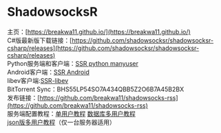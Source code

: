 # ShadowsocksR #

主页：[https://breakwa11.github.io/](https://breakwa11.github.io/)  
C#版最新版下载链接：[https://github.com/shadowsocksr/shadowsocksr-csharp/releases](https://github.com/shadowsocksr/shadowsocksr-csharp/releases)  
Python服务端和客户端：[SSR python manyuser](https://github.com/shadowsocksr/shadowsocksr)  
Android客户端：[SSR Android](https://github.com/shadowsocksr/shadowsocksr-android/releases)  
libev客户端:[SSR-libev](https://github.com/shadowsocksr/shadowsocksr-libev)  
BitTorrent Sync：BHS55LP54SO7A434QBB5Z2O6B7A45B2BX  
发布链接：[https://github.com/breakwa11/shadowsocks-rss](https://github.com/breakwa11/shadowsocks-rss)  
服务端配置教程：[单用户教程](https://github.com/breakwa11/shadowsocks-rss/wiki/Server-Setup) 
[数据库多用户教程](https://github.com/breakwa11/shadowsocks-rss/wiki/Server-Setup(manyuser-with-mysql))  
[json版多用户教程](https://github.com/breakwa11/shadowsocks-rss/wiki/Server-Setup(manyuser-with-mudbjson))（仅一台服务器适用）

